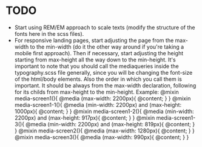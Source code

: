 # TODO
  - Start using REM/EM approach to scale texts (modify the structure of the fonts here in the scss files).
  - For responsive landing pages, start adjusting the page from the max-width to the min-width (do it the other way around if you're taking a mobile first approach). Then if necessary, start adjusting the height starting from max-height all the way down to the min-height. It's important to note that you should call the mediaqueries inside the typography.scss file generally, since you will be changing the font-size of the html/body elements. Also the order in which you call them is important. It should be always from the max-width declaration, following for its childs from max-height to the min-height.
      Example:
         @mixin media-screen1(){
           @media (max-width: 2200px){
             @content;
           }
         }
         @mixin media-screen1-1(){
           @media (min-width: 2200px) and (max-height: 1000px){
             @content;
           }
         }
         @mixin media-screen1-2(){
           @media (min-width: 2200px) and (max-height: 917px){
             @content;
           }
         }
         @mixin media-screen1-3(){
           @media (min-width: 2200px) and (max-height: 819px){
             @content;
           }
         }
         @mixin media-screen2(){
           @media (max-width: 1280px){
             @content;
           }
         }
         @mixin media-screen3(){
           @media (max-width: 990px){
             @content;
           }
         }

